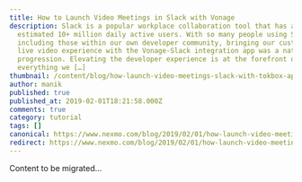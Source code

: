 ```yaml
---
title: How to Launch Video Meetings in Slack with Vonage
description: Slack is a popular workplace collaboration tool that has an
  estimated 10+ million daily active users. With so many people using Slack,
  including those within our own developer community, bringing our customizable
  live video experience with the Vonage-Slack integration app was a natural
  progression. Elevating the developer experience is at the forefront of
  everything we […]
thumbnail: /content/blog/how-launch-video-meetings-slack-with-tokbox-app/Blog_Launch-Video-Meetings_1200x600.png
author: manik
published: true
published_at: 2019-02-01T18:21:58.000Z
comments: true
category: tutorial
tags: []
canonical: https://www.nexmo.com/blog/2019/02/01/how-launch-video-meetings-slack-with-tokbox-app
redirect: https://www.nexmo.com/blog/2019/02/01/how-launch-video-meetings-slack-with-tokbox-app
---
```


Content to be migrated...
